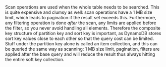 Scan operations are used when the whole table needs to be searched. This is quite expensive and clumsy as well: scan operations have a 1 MB size limit, which leads to pagination if the result set exceeds this. Furthermore, any filtering operation is done _after_ the scan, any limits are applied before the filter, so you never avoid handling all elements.
Therefore the composite key structure of partition key and sort key is important, as DynamoDB stores sort key values close to each other so that the query cost can be limited. Stuff under the partition key alone is called an item collection, and this can be queried the same way as scanning: 1 MB size limit, pagination, filters are applied after the base query and will reduce the result thus always hitting the entire soft key collection.